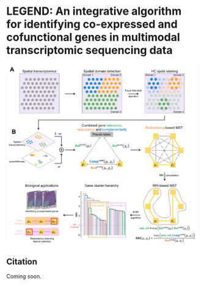 # LEGEND: An integrative algorithm for identifying co-expressed and cofunctional genes in multimodal transcriptomic sequencing data

![image](docs/images/workflow.jpg)

## Citation
Coming soon.
